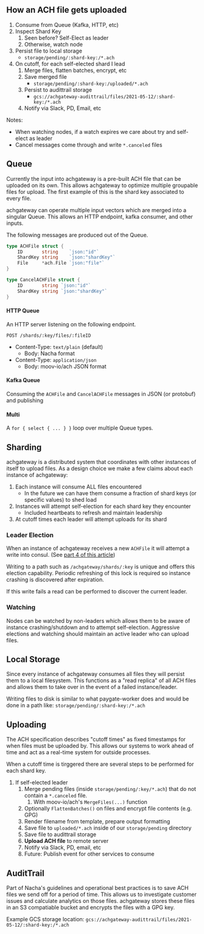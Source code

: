 ## How an ACH file gets uploaded

1. Consume from Queue (Kafka, HTTP, etc)
1. Inspect Shard Key
   1. Seen before? Self-Elect as leader
   1. Otherwise, watch node
1. Persist file to local storage
   - `storage/pending/:shard-key:/*.ach`
1. On cutoff, for each self-elected shard I lead
   1. Merge files, flatten batches, encrypt, etc
   1. Save merged file
      - `storage/pending/:shard-key:/uploaded/*.ach`
   1. Persist to audittrail storage
      - `gcs://achgateway-audittrail/files/2021-05-12/:shard-key:/*.ach`
   1. Notify via Slack, PD, Email, etc

Notes:

- When watching nodes, if a watch expires we care about try and self-elect as leader
- Cancel messages come through and write `*.canceled` files

## Queue

Currently the input into achgateway is a pre-built ACH file that can be uploaded on its own.
This allows achgateway to optimize multiple groupable files for upload. The first example of this
is the shard key associated to every file.

achgateway can operate multiple input vectors which are merged into a singular Queue. This allows
an HTTP endpoint, kafka consumer, and other inputs.

The following messages are produced out of the Queue.

```go
type ACHFile struct {
	ID       string    `json:"id"`
	ShardKey string    `json:"shardKey"`
	File     *ach.File `json:"file"`
}
```

```go
type CancelACHFile struct {
	ID       string `json:"id"`
	ShardKey string `json:"shardKey"`
}
```

#### HTTP Queue

An HTTP server listening on the following endpoint.

```
POST /shards/:key/files/:fileID
```

- Content-Type: `text/plain` (default)
   - Body: Nacha format
- Content-Type: `application/json`
   - Body: moov-io/ach JSON format

#### Kafka Queue

Consuming the `ACHFile` and `CancelACHFile` messages in JSON (or protobuf) and publishing

#### Multi

A `for { select { ... } }` loop over multiple Queue types.

## Sharding

achgateway is a distributed system that coordinates with other instances of itself to upload files.
As a design choice we make a few claims about each instance of achgateway:

1. Each instance will consume ALL files encountered
   - In the future we can have them consume a fraction of shard keys (or specific values) to shed load
1. Instances will attempt self-election for each shard key they encounter
   - Included heartbeats to refresh and maintain leadership
1. At cutoff times each leader will attempt uploads for its shard

### Leader Election

When an instance of achgateway receives a new `ACHFile` it will attempt a write into consul.
(See [part 4 of this article](https://clivern.com/leader-election-with-consul-and-golang/))

Writing to a path such as `/achgateway/shards/:key` is unique and offers this election capability.
Periodic refreshing of this lock is required so instance crashing is discovered after expiration.

If this write fails a read can be performed to discover the current leader.

### Watching

Nodes can be watched by non-leaders which allows them to be aware of instance crashing/shutdown and to
attempt self-election. Aggressive elections and watching should maintain an active leader who can upload files.

## Local Storage

Since every instance of achgateway consumes all files they will persist them to a local filesystem. This functions
as a "read replica" of all ACH files and allows them to take over in the event of a failed instance/leader.

Writing files to disk is similar to what paygate-worker does and would be done in a path like: `storage/pending/:shard-key:/*.ach`

## Uploading

The ACH specification describes "cutoff times" as fixed timestamps for when files must be uploaded by. This allows our
systems to work ahead of time and act as a real-time system for outside processes.

When a cutoff time is tirggered there are several steps to be performed for each shard key.

1. If self-elected leader
   1. Merge pending files (inside `storage/pending/:key/*.ach`) that do not contain a `*.canceled` file.
      1. With moov-io/ach's `MergeFiles(...)` function
   1. Optionally `FlattenBatches()` on files and encrypt file contents (e.g. GPG)
   1. Render filename from template, prepare output formatting
   1. Save file to `uploaded/*.ach` inside of our `storage/pending` directory
   1. Save file to audittrail storage
   1. **Upload ACH file** to remote server
   1. Notify via Slack, PD, email, etc
   1. Future: Publish event for other services to consume

## AuditTrail

Part of Nacha's guidelines and operational best practices is to save ACH files we send off for a period of time. This allows us to
investigate customer issues and calculate analytics on those files. achgateway stores these files in an S3 compatiable bucket
and encrypts the files with a GPG key.

Example GCS storage location: `gcs://achgateway-audittrail/files/2021-05-12/:shard-key:/*.ach`
